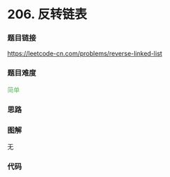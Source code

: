 # 206. 反转链表

### 题目链接

https://leetcode-cn.com/problems/reverse-linked-list

### 题目难度

<font color=#5CB85C>简单</font>

### 思路



### 图解

无

### 代码

```python
```